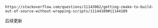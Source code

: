 ``https://stackoverflow.com/questions/11143062/getting-cmake-to-build-out-of-source-without-wrapping-scripts/11144109#11144109``

后续更新
